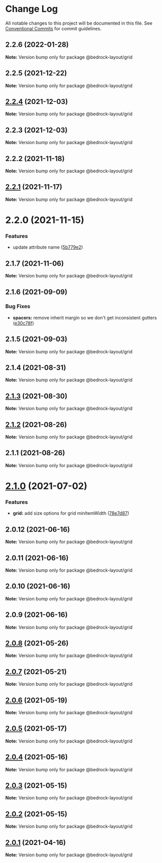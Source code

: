 # Change Log

All notable changes to this project will be documented in this file.
See [Conventional Commits](https://conventionalcommits.org) for commit guidelines.

## 2.2.6 (2022-01-28)

**Note:** Version bump only for package @bedrock-layout/grid





## 2.2.5 (2021-12-22)

**Note:** Version bump only for package @bedrock-layout/grid





## [2.2.4](https://github.com/Bedrock-Layouts/Bedrock/compare/@bedrock-layout/grid@2.2.3...@bedrock-layout/grid@2.2.4) (2021-12-03)

**Note:** Version bump only for package @bedrock-layout/grid





## 2.2.3 (2021-12-03)

**Note:** Version bump only for package @bedrock-layout/grid





## 2.2.2 (2021-11-18)

**Note:** Version bump only for package @bedrock-layout/grid





## [2.2.1](https://github.com/Bedrock-Layouts/Bedrock/compare/@bedrock-layout/grid@2.2.0...@bedrock-layout/grid@2.2.1) (2021-11-17)

**Note:** Version bump only for package @bedrock-layout/grid





# 2.2.0 (2021-11-15)


### Features

* update attribute name ([5b779e2](https://github.com/Bedrock-Layouts/Bedrock/commit/5b779e2d539e94c94464204039126efbb7d12f2c))





## 2.1.7 (2021-11-06)

**Note:** Version bump only for package @bedrock-layout/grid





## 2.1.6 (2021-09-09)


### Bug Fixes

* **spacers:** remove inherit margin so we don't get inconsistent gutters ([e30c78f](https://github.com/Bedrock-Layouts/Bedrock/commit/e30c78f76eae5bbfd49e61df1cd479501ae0486b))





## 2.1.5 (2021-09-03)

**Note:** Version bump only for package @bedrock-layout/grid





## 2.1.4 (2021-08-31)

**Note:** Version bump only for package @bedrock-layout/grid





## [2.1.3](https://github.com/Bedrock-Layouts/Bedrock/compare/@bedrock-layout/grid@2.1.2...@bedrock-layout/grid@2.1.3) (2021-08-30)

**Note:** Version bump only for package @bedrock-layout/grid





## [2.1.2](https://github.com/Bedrock-Layouts/Bedrock/compare/@bedrock-layout/grid@2.1.1...@bedrock-layout/grid@2.1.2) (2021-08-26)

**Note:** Version bump only for package @bedrock-layout/grid





## 2.1.1 (2021-08-26)

**Note:** Version bump only for package @bedrock-layout/grid





# [2.1.0](https://github.com/Bedrock-Layouts/Bedrock/compare/@bedrock-layout/grid@2.0.12...@bedrock-layout/grid@2.1.0) (2021-07-02)


### Features

* **grid:** add size options for grid minItemWidth ([78e7d87](https://github.com/Bedrock-Layouts/Bedrock/commit/78e7d87c113f1fd31b011749a5fecfc1a04b0748))





## 2.0.12 (2021-06-16)

**Note:** Version bump only for package @bedrock-layout/grid





## 2.0.11 (2021-06-16)

**Note:** Version bump only for package @bedrock-layout/grid





## 2.0.10 (2021-06-16)

**Note:** Version bump only for package @bedrock-layout/grid





## 2.0.9 (2021-06-16)

**Note:** Version bump only for package @bedrock-layout/grid





## [2.0.8](https://github.com/Bedrock-Layouts/Bedrock/compare/@bedrock-layout/grid@2.0.7...@bedrock-layout/grid@2.0.8) (2021-05-26)

**Note:** Version bump only for package @bedrock-layout/grid





## [2.0.7](https://github.com/Bedrock-Layouts/Bedrock/compare/@bedrock-layout/grid@2.0.6...@bedrock-layout/grid@2.0.7) (2021-05-21)

**Note:** Version bump only for package @bedrock-layout/grid





## [2.0.6](https://github.com/Bedrock-Layouts/Bedrock/compare/@bedrock-layout/grid@2.0.5...@bedrock-layout/grid@2.0.6) (2021-05-19)

**Note:** Version bump only for package @bedrock-layout/grid





## [2.0.5](https://github.com/Bedrock-Layouts/Bedrock/compare/@bedrock-layout/grid@2.0.4...@bedrock-layout/grid@2.0.5) (2021-05-17)

**Note:** Version bump only for package @bedrock-layout/grid





## [2.0.4](https://github.com/Bedrock-Layouts/Bedrock/compare/@bedrock-layout/grid@2.0.3...@bedrock-layout/grid@2.0.4) (2021-05-16)

**Note:** Version bump only for package @bedrock-layout/grid





## [2.0.3](https://github.com/Bedrock-Layouts/Bedrock/compare/@bedrock-layout/grid@2.0.2...@bedrock-layout/grid@2.0.3) (2021-05-15)

**Note:** Version bump only for package @bedrock-layout/grid





## [2.0.2](https://github.com/Bedrock-Layouts/Bedrock/compare/@bedrock-layout/grid@2.0.1...@bedrock-layout/grid@2.0.2) (2021-05-15)

**Note:** Version bump only for package @bedrock-layout/grid





## [2.0.1](https://github.com/Bedrock-Layouts/Bedrock/compare/@bedrock-layout/grid@2.0.0...@bedrock-layout/grid@2.0.1) (2021-04-16)

**Note:** Version bump only for package @bedrock-layout/grid
